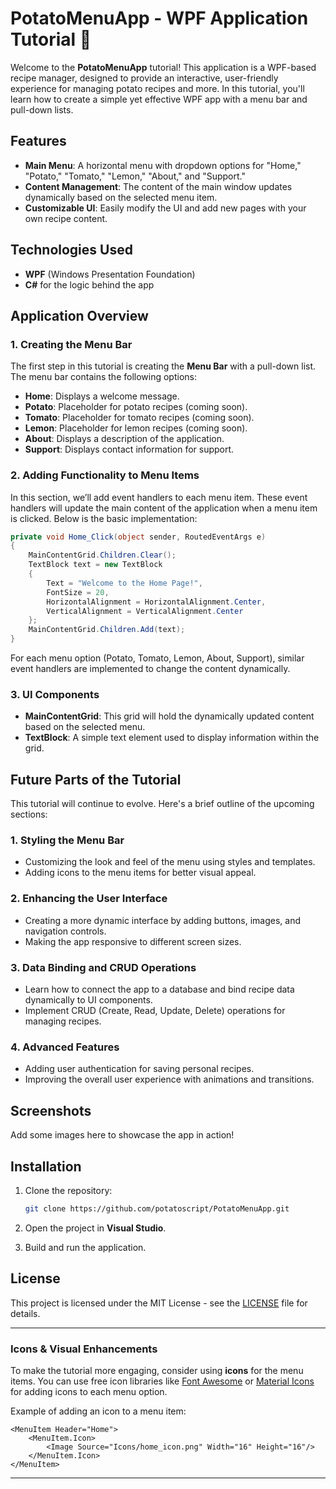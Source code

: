 # PotatoMenuApp - WPF Application Tutorial 🍠

Welcome to the **PotatoMenuApp** tutorial! This application is a WPF-based recipe manager, designed to provide an interactive, user-friendly experience for managing potato recipes and more. In this tutorial, you'll learn how to create a simple yet effective WPF app with a menu bar and pull-down lists.

## Features

- **Main Menu**: A horizontal menu with dropdown options for "Home," "Potato," "Tomato," "Lemon," "About," and "Support."
- **Content Management**: The content of the main window updates dynamically based on the selected menu item.
- **Customizable UI**: Easily modify the UI and add new pages with your own recipe content.

## Technologies Used

- **WPF** (Windows Presentation Foundation)
- **C#** for the logic behind the app

## Application Overview

### 1. **Creating the Menu Bar**

The first step in this tutorial is creating the **Menu Bar** with a pull-down list. The menu bar contains the following options:

- **Home**: Displays a welcome message.
- **Potato**: Placeholder for potato recipes (coming soon).
- **Tomato**: Placeholder for tomato recipes (coming soon).
- **Lemon**: Placeholder for lemon recipes (coming soon).
- **About**: Displays a description of the application.
- **Support**: Displays contact information for support.

### 2. **Adding Functionality to Menu Items**

In this section, we’ll add event handlers to each menu item. These event handlers will update the main content of the application when a menu item is clicked. Below is the basic implementation:

```csharp
private void Home_Click(object sender, RoutedEventArgs e)
{
    MainContentGrid.Children.Clear();
    TextBlock text = new TextBlock
    {
        Text = "Welcome to the Home Page!",
        FontSize = 20,
        HorizontalAlignment = HorizontalAlignment.Center,
        VerticalAlignment = VerticalAlignment.Center
    };
    MainContentGrid.Children.Add(text);
}
```

For each menu option (Potato, Tomato, Lemon, About, Support), similar event handlers are implemented to change the content dynamically.

### 3. **UI Components**

- **MainContentGrid**: This grid will hold the dynamically updated content based on the selected menu.
- **TextBlock**: A simple text element used to display information within the grid.

## Future Parts of the Tutorial

This tutorial will continue to evolve. Here's a brief outline of the upcoming sections:

### 1. **Styling the Menu Bar**

- Customizing the look and feel of the menu using styles and templates.
- Adding icons to the menu items for better visual appeal.

### 2. **Enhancing the User Interface**

- Creating a more dynamic interface by adding buttons, images, and navigation controls.
- Making the app responsive to different screen sizes.

### 3. **Data Binding and CRUD Operations**

- Learn how to connect the app to a database and bind recipe data dynamically to UI components.
- Implement CRUD (Create, Read, Update, Delete) operations for managing recipes.

### 4. **Advanced Features**

- Adding user authentication for saving personal recipes.
- Improving the overall user experience with animations and transitions.

## Screenshots

Add some images here to showcase the app in action!

## Installation

1. Clone the repository:
   ```bash
   git clone https://github.com/potatoscript/PotatoMenuApp.git
   ```

2. Open the project in **Visual Studio**.

3. Build and run the application.

## License

This project is licensed under the MIT License - see the [LICENSE](LICENSE) file for details.

---

### Icons & Visual Enhancements

To make the tutorial more engaging, consider using **icons** for the menu items. You can use free icon libraries like [Font Awesome](https://fontawesome.com) or [Material Icons](https://material.io/resources/icons/) for adding icons to each menu option.

Example of adding an icon to a menu item:
```xaml
<MenuItem Header="Home">
    <MenuItem.Icon>
        <Image Source="Icons/home_icon.png" Width="16" Height="16"/>
    </MenuItem.Icon>
</MenuItem>
```

---
 